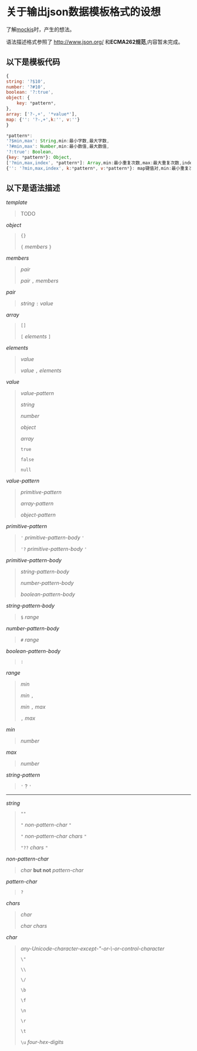 # 关于输出json数据模板格式的设想

了解[mockjs](https://github.com/nuysoft/Mock)时，产生的想法。

语法描述格式参照了 http://www.json.org/ 和**ECMA262规范**,内容暂未完成。

## 以下是模板代码
```javascript
{
string: '?$10',
number: '?#10',
boolean: '?:true',
object: {
	key: *pattern*,
},
array: ['?-,+', '*value*'],
map: {'': '?-,+',k:'', v:''}
}

*pattern*:
'?$min,max': String,min:最小字数,最大字数,
'?#min,max': Number,min:最小数值,最大数值,
'?:true': Boolean,
{key: *pattern*}: Object,
['?min,max,index', *pattern*]: Array,min:最小重复次数,max:最大重复次数,index:起始序号,*pattern*可使用特定字符表示重复序号
{'': '?min,max,index', k:*pattern*, v:*pattern*}: map键值对,min:最小重复次数,max:最大重复次数,k键,v值
```

## 以下是语法描述

*template*
> TODO

*object*
>`{}`
>
>`{` *members* `}`

*members*
> *pair*
>
> *pair* `,` *members*

*pair*
> *string* `:` *value*

*array*
> `[]`
>
> `[` *elements* `]`

*elements*
> *value*
>
> *value* `,` *elements*

*value*
>*value-pattern*
>
>*string*
>
>*number*
>
>*object*
>
>*array*
>
>`true`
>
>`false`
>
>`null`

*value-pattern*
>*primitive-pattern*
>
>*array-pattern*
>
>*object-pattern*

*primitive-pattern*
> `'` *primitive-pattern-body* `'`
>
> `'?` *primitive-pattern-body* `'`

*primitive-pattern-body*
> *string-pattern-body*
>
> *number-pattern-body*
>
> *boolean-pattern-body*

*string-pattern-body*
>`$` *range*

*number-pattern-body*
>`#` *range*

*boolean-pattern-body*
>`:`

*range*
>*min*
>
>*min* `,`
>
>*min* `,` *max*
>
>`,` *max*

*min*
> *number*

*max*
> *number*

*string-pattern*
>`'` ? `'`

---
*string*
>`""`
>
>`"` *non-pattern-char* `"`
>
> `"` *non-pattern-char* *chars* `"`
>
>`"??`  *chars* `"`

*non-pattern-char*
>*char* **but not** *pattern-char*

*pattern-char*
>`?`

*chars*
>*char*
>
>*char* *chars*

*char*
>*any-Unicode-character-except-"-or-\\-or-control-character*
>
>`\"`
>
>`\\`
>
>`\/`
>
>`\b`
>
>`\f`
>
>`\n`
>
>`\r`
>
>`\t`
>
>`\u` *four-hex-digits*

